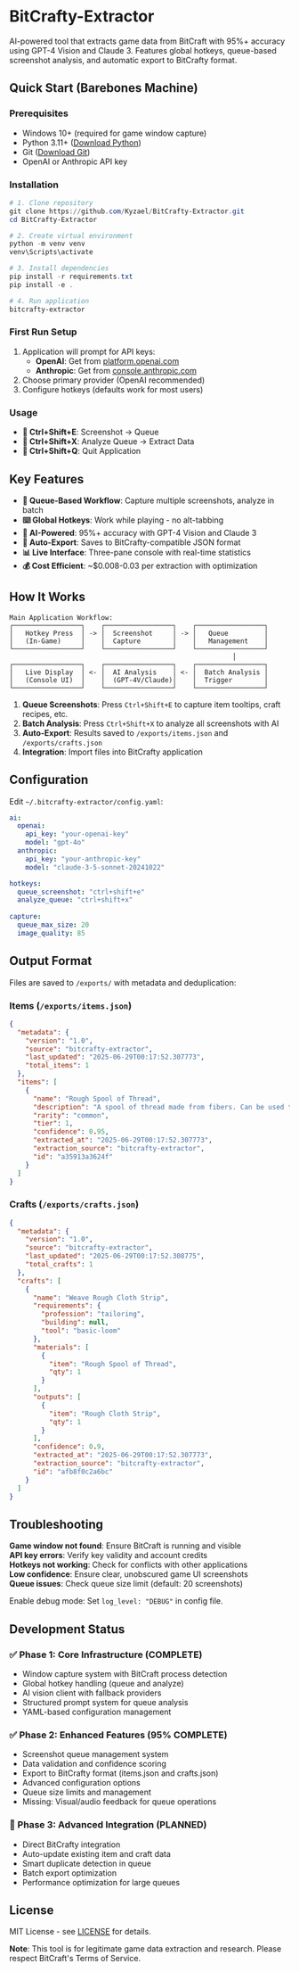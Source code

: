 # BitCrafty-Extractor

AI-powered tool that extracts game data from BitCraft with 95%+ accuracy using GPT-4 Vision and Claude 3. Features global hotkeys, queue-based screenshot analysis, and automatic export to BitCrafty format.

## Quick Start (Barebones Machine)

### Prerequisites
- Windows 10+ (required for game window capture)
- Python 3.11+ ([Download Python](https://www.python.org/downloads/))
- Git ([Download Git](https://git-scm.com/downloads))
- OpenAI or Anthropic API key

### Installation
```powershell
# 1. Clone repository
git clone https://github.com/Kyzael/BitCrafty-Extractor.git
cd BitCrafty-Extractor

# 2. Create virtual environment
python -m venv venv
venv\Scripts\activate

# 3. Install dependencies
pip install -r requirements.txt
pip install -e .

# 4. Run application
bitcrafty-extractor
```

### First Run Setup
1. Application will prompt for API keys:
   - **OpenAI**: Get from [platform.openai.com](https://platform.openai.com/api-keys)
   - **Anthropic**: Get from [console.anthropic.com](https://console.anthropic.com/)
2. Choose primary provider (OpenAI recommended)
3. Configure hotkeys (defaults work for most users)

### Usage
- **📸 Ctrl+Shift+E**: Screenshot → Queue
- **🤖 Ctrl+Shift+X**: Analyze Queue → Extract Data
- **🚪 Ctrl+Shift+Q**: Quit Application

## Key Features

- **🎯 Queue-Based Workflow**: Capture multiple screenshots, analyze in batch
- **⌨️ Global Hotkeys**: Work while playing - no alt-tabbing
- **🤖 AI-Powered**: 95%+ accuracy with GPT-4 Vision and Claude 3
- **💾 Auto-Export**: Saves to BitCrafty-compatible JSON format
- **📊 Live Interface**: Three-pane console with real-time statistics
- **💰 Cost Efficient**: ~$0.008-0.03 per extraction with optimization

## How It Works

```
Main Application Workflow:
┌─────────────────┐    ┌─────────────────┐    ┌─────────────────┐
│   Hotkey Press  │ -> │  Screenshot     │ -> │   Queue         │
│   (In-Game)     │    │  Capture        │    │   Management    │
└─────────────────┘    └─────────────────┘    └─────────────────┘
                                                        │
┌─────────────────┐    ┌─────────────────┐    ┌─────────────────┐
│   Live Display  │ <- │  AI Analysis    │ <- │  Batch Analysis │
│   (Console UI)  │    │  (GPT-4V/Claude)│    │  Trigger        │
└─────────────────┘    └─────────────────┘    └─────────────────┘
```

1. **Queue Screenshots**: Press `Ctrl+Shift+E` to capture item tooltips, craft recipes, etc.
2. **Batch Analysis**: Press `Ctrl+Shift+X` to analyze all screenshots with AI
3. **Auto-Export**: Results saved to `/exports/items.json` and `/exports/crafts.json`
4. **Integration**: Import files into BitCrafty application

## Configuration

Edit `~/.bitcrafty-extractor/config.yaml`:

```yaml
ai:
  openai:
    api_key: "your-openai-key"
    model: "gpt-4o"
  anthropic:
    api_key: "your-anthropic-key"
    model: "claude-3-5-sonnet-20241022"

hotkeys:
  queue_screenshot: "ctrl+shift+e"
  analyze_queue: "ctrl+shift+x"
  
capture:
  queue_max_size: 20
  image_quality: 85
```

## Output Format

Files are saved to `/exports/` with metadata and deduplication:

### Items (`/exports/items.json`)
```json
{
  "metadata": {
    "version": "1.0",
    "source": "bitcrafty-extractor",
    "last_updated": "2025-06-29T00:17:52.307773",
    "total_items": 1
  },
  "items": [
    {
      "name": "Rough Spool of Thread",
      "description": "A spool of thread made from fibers. Can be used to make cloth strips.",
      "rarity": "common",
      "tier": 1,
      "confidence": 0.95,
      "extracted_at": "2025-06-29T00:17:52.307773",
      "extraction_source": "bitcrafty-extractor",
      "id": "a35913a3624f"
    }
  ]
}
```

### Crafts (`/exports/crafts.json`)
```json
{
  "metadata": {
    "version": "1.0",
    "source": "bitcrafty-extractor", 
    "last_updated": "2025-06-29T00:17:52.308775",
    "total_crafts": 1
  },
  "crafts": [
    {
      "name": "Weave Rough Cloth Strip",
      "requirements": {
        "profession": "tailoring",
        "building": null,
        "tool": "basic-loom"
      },
      "materials": [
        {
          "item": "Rough Spool of Thread",
          "qty": 1
        }
      ],
      "outputs": [
        {
          "item": "Rough Cloth Strip",
          "qty": 1
        }
      ],
      "confidence": 0.9,
      "extracted_at": "2025-06-29T00:17:52.307773",
      "extraction_source": "bitcrafty-extractor",
      "id": "afb8f0c2a6bc"
    }
  ]
}
```

## Troubleshooting

**Game window not found**: Ensure BitCraft is running and visible  
**API key errors**: Verify key validity and account credits  
**Hotkeys not working**: Check for conflicts with other applications  
**Low confidence**: Ensure clear, unobscured game UI screenshots  
**Queue issues**: Check queue size limit (default: 20 screenshots)

Enable debug mode: Set `log_level: "DEBUG"` in config file.

## Development Status

### ✅ Phase 1: Core Infrastructure (COMPLETE)
- Window capture system with BitCraft process detection
- Global hotkey handling (queue and analyze)
- AI vision client with fallback providers  
- Structured prompt system for queue analysis
- YAML-based configuration management

### ✅ Phase 2: Enhanced Features (95% COMPLETE)
- Screenshot queue management system
- Data validation and confidence scoring
- Export to BitCrafty format (items.json and crafts.json)
- Advanced configuration options
- Queue size limits and management
- Missing: Visual/audio feedback for queue operations

### 🚧 Phase 3: Advanced Integration (PLANNED)
- Direct BitCrafty integration
- Auto-update existing item and craft data
- Smart duplicate detection in queue
- Batch export optimization
- Performance optimization for large queues

## License

MIT License - see [LICENSE](LICENSE) for details.

**Note**: This tool is for legitimate game data extraction and research. Please respect BitCraft's Terms of Service.
